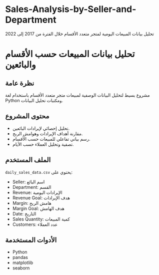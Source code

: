 # Sales-Analysis-by-Seller-and-Department
 تحليل بيانات المبيعات اليومية لمتجر متعدد الأقسام خلال الفترة من 2017 إلى 2022
# تحليل بيانات المبيعات حسب الأقسام والبائعين

## نظرة عامة
مشروع بسيط لتحليل البيانات الوصفية لمبيعات متجر متعدد الأقسام باستخدام لغة Python ومكتبات تحليل البيانات.

## محتوى المشروع
- تحليل إحصائي لإيرادات البائعين.
- مقارنة أهداف الإيرادات وهوامش الربح.
- رسم بياني تفاعلي للمبيعات حسب الأقسام.
- تصفية وتحليل العملاء حسب الأيام.

## الملف المستخدم
`daily_sales_data.csv` يحتوي على:
- Seller: اسم البائع
- Department: القسم
- Revenue: الإيرادات اليومية
- Revenue Goal: هدف الإيرادات
- Margin: هامش الربح
- Margin Goal: هدف الهامش
- Date: التاريخ
- Sales Quantity: كمية المبيعات
- Customers: عدد العملاء

## الأدوات المستخدمة
- Python
- pandas
- matplotlib
- seaborn

